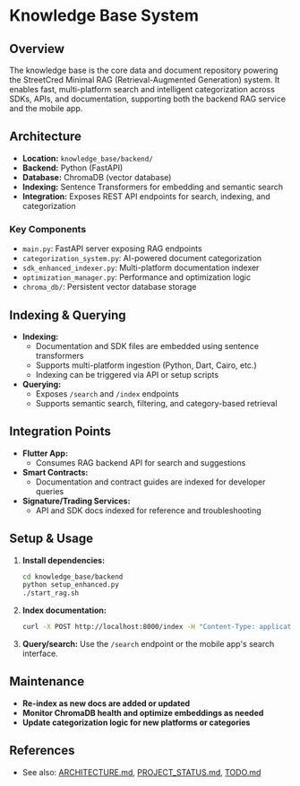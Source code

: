 # Knowledge Base System

## Overview
The knowledge base is the core data and document repository powering the StreetCred Minimal RAG (Retrieval-Augmented Generation) system. It enables fast, multi-platform search and intelligent categorization across SDKs, APIs, and documentation, supporting both the backend RAG service and the mobile app.

## Architecture
- **Location:** `knowledge_base/backend/`
- **Backend:** Python (FastAPI)
- **Database:** ChromaDB (vector database)
- **Indexing:** Sentence Transformers for embedding and semantic search
- **Integration:** Exposes REST API endpoints for search, indexing, and categorization

### Key Components
- `main.py`: FastAPI server exposing RAG endpoints
- `categorization_system.py`: AI-powered document categorization
- `sdk_enhanced_indexer.py`: Multi-platform documentation indexer
- `optimization_manager.py`: Performance and optimization logic
- `chroma_db/`: Persistent vector database storage

## Indexing & Querying
- **Indexing:**
  - Documentation and SDK files are embedded using sentence transformers
  - Supports multi-platform ingestion (Python, Dart, Cairo, etc.)
  - Indexing can be triggered via API or setup scripts
- **Querying:**
  - Exposes `/search` and `/index` endpoints
  - Supports semantic search, filtering, and category-based retrieval

## Integration Points
- **Flutter App:**
  - Consumes RAG backend API for search and suggestions
- **Smart Contracts:**
  - Documentation and contract guides are indexed for developer queries
- **Signature/Trading Services:**
  - API and SDK docs indexed for reference and troubleshooting

## Setup & Usage
1. **Install dependencies:**
   ```bash
   cd knowledge_base/backend
   python setup_enhanced.py
   ./start_rag.sh
   ```
2. **Index documentation:**
   ```bash
   curl -X POST http://localhost:8000/index -H "Content-Type: application/json" -d '{"platforms": ["all"]}'
   ```
3. **Query/search:**
   Use the `/search` endpoint or the mobile app's search interface.

## Maintenance
- **Re-index as new docs are added or updated**
- **Monitor ChromaDB health and optimize embeddings as needed**
- **Update categorization logic for new platforms or categories**

## References
- See also: [ARCHITECTURE.md](ARCHITECTURE.md), [PROJECT_STATUS.md](PROJECT_STATUS.md), [TODO.md](TODO.md)
